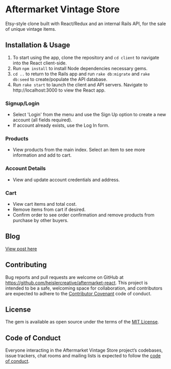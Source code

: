 # Aftermarket Vintage Store

Etsy-style clone built with React/Redux and an internal Rails API, for the sale of unique vintage items.

## Installation & Usage

1) To start using the app, clone the repository and `cd client` to navigate into the React client-side.
2) Run `npm install` to install Node dependencies necessary gems.
3) `cd ..` to return to the Rails app and run `rake db:migrate` and `rake db:seed` to create/populate the API database.
4) Run `rake start` to launch the client and API servers. Navigate to http://localhost:3000 to view the React app.

### Signup/Login
- Select 'Login' from the menu and use the Sign Up option to create a new account (all fields required).
- If account already exists, use the Log In form.

### Products
- View products from the main index. Select an item to see more information and add to cart.

### Account Details
- View and update account credentials and address.

### Cart
- View cart items and total cost.
- Remove items from cart if desired.
- Confirm order to see order confirmation and remove products from purchase by other buyers.

## Blog

[View post here](https://heislercreative.github.io/aftermarket_shop_react_redux_project_with_rails_api)

## Contributing

Bug reports and pull requests are welcome on GitHub at https://github.com/heislercreative/aftermarket-react. This project is intended to be a safe, welcoming space for collaboration, and contributors are expected to adhere to the [Contributor Covenant](http://contributor-covenant.org) code of conduct.

## License

The gem is available as open source under the terms of the [MIT License](https://opensource.org/licenses/MIT).

## Code of Conduct

Everyone interacting in the Aftermarket Vintage Store project’s codebases, issue trackers, chat rooms and mailing lists is expected to follow the [code of conduct](https://github.com/heislercreative/aftermarket-react/blob/master/CODE_OF_CONDUCT.md).
